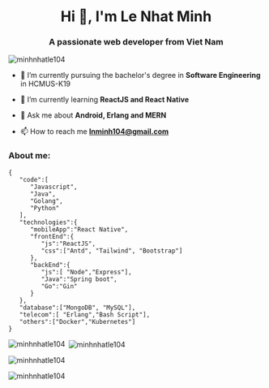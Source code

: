 <h1 align="center">Hi 👋, I'm Le Nhat Minh</h1>
<h3 align="center">A passionate web developer from Viet Nam</h3>

<p align="left"> <img src="https://media1.giphy.com/media/qgQUggAC3Pfv687qPC/giphy.gif" alt="minhnhatle104" /> </p>

- 🔭 I’m currently pursuing the bachelor's degree in **Software Engineering** in HCMUS-K19

- 🌱 I’m currently learning **ReactJS and React Native**

- 💬 Ask me about **Android, Erlang and MERN**

- 📫 How to reach me **lnminh104@gmail.com**

<h3>About me:</h3>

```
{
   "code":[
      "Javascript",
      "Java",
      "Golang",
      "Python"
   ],
   "technologies":{
      "mobileApp":"React Native",
      "frontEnd":{
         "js":"ReactJS",
         "css":["Antd", "Tailwind", "Bootstrap"]
      },
      "backEnd":{
         "js":[ "Node","Express"],
         "Java":"Spring boot",
         "Go":"Gin"
      }
   },
   "database":["MongoDB", "MySQL"],
   "telecom":[ "Erlang","Bash Script"],
   "others":["Docker","Kubernetes"]
}
```
</p>

<p><img align="left" src="https://github-readme-stats.vercel.app/api/top-langs?username=minhnhatle104&show_icons=true&locale=en&layout=compact&theme=tokyonight" alt="minhnhatle104" /></p>

<p>&nbsp;<img align="center" src="https://github-readme-stats.vercel.app/api?username=minhnhatle104&show_icons=true&locale=en&theme=tokyonight" alt="minhnhatle104" /></p>

<p><img align="center" src="https://github-readme-streak-stats.herokuapp.com/?user=minhnhatle104&theme=tokyonight" alt="minhnhatle104" /></p>
<p><img align="center" src="https://activity-graph.herokuapp.com/graph?username=minhnhatle104&theme=dracula" alt="minhnhatle104" /></p>
